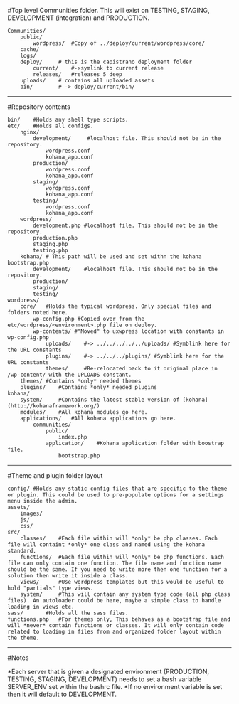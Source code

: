 #Top level Communities folder. This will exist on TESTING, STAGING, DEVELOPMENT (integration) and PRODUCTION.

    Communities/
	    public/
		    wordpress/	#Copy of ../deploy/current/wordpress/core/
	    cache/
	    logs/
	    deploy/		# this is the capistrano deployment folder
		    current/	#->symlink to current release
		    releases/	#releases 5 deep
	    uploads/	# contains all uploaded assets
	    bin/		# -> deploy/current/bin/

-----

#Repository contents

    bin/	#Holds any shell type scripts.
    etc/	#Holds all configs.
	    nginx/
		    development/	 #localhost file. This should not be in the repository.
			    wordpress.conf
			    kohana_app.conf
		    production/
			    wordpress.conf
			    kohana_app.conf
		    staging/
			    wordpress.conf
			    kohana_app.conf
		    testing/
			    wordpress.conf
			    kohana_app.conf
	    wordpress/
		    development.php #localhost file. This should not be in the repository.
		    production.php
		    staging.php
		    testing.php
	    kohana/	# This path will be used and set withn the kohana bootstrap.php
		    development/	#localhost file. This should not be in the repository.
		    production/
		    staging/
		    testing/
    wordpress/
	    core/	#Holds the typical wordpress. Only special files and folders noted here.
		    wp-config.php #Copied over from the etc/wordpress/<environment>.php file on deploy.
		    wp-contents/ #"Moved" to uxwpress location with constants in wp-config.php
			    uploads/	#-> ../../../../../uploads/ #Symblink here for the URL constants
			    plugins/	#-> ../../../plugins/ #Symblink here for the URL constants
			    themes/		#Re-relocated back to it original place in /wp-content/ with the UPLOADS constant.
	    themes/	#Contains *only* needed themes
	    plugins/	#Contains *only* needed plugins
    kohana/
	    system/		#Contains the latest stable version of [kohana](http://kohanaframework.org/)
	    modules/	#All kohana modules go here.
	    applications/	#All kohana applications go here.
		    communities/
			    public/
				    index.php
			    application/	#Kohana application folder with boostrap file.
				    bootstrap.php

-----

#Theme and plugin folder layout

    config/	#Holds any static config files that are specific to the theme or plugin. This could be used to pre-populate options for a settings menu inside the admin.
    assets/
	    images/
	    js/
	    css/
    src/
	    classes/	#Each file within will *only* be php classes. Each file will containt *only* one class and named using the kohana standard.
	    functions/	#Each file within will *only* be php functions. Each file can only contain one function. The file name and function name should be the same. If you need to write more then one function for a solution then write it inside a class.
	    views/		#Use wordpress templates but this would be useful to hold "partials" type views.
	    system/		#This will contain any system type code (all php class files). An autoloader could be here, maybe a simple class to handle loading in views etc.
    sass/		#Holds all the sass files.
    functions.php	#For themes only, This behaves as a bootstrap file and will *never* contain functions or classes. It will only contain code related to loading in files from and organized folder layout within the theme.

-----

#Notes

*Each server that is given a designated environment (PRODUCTION, TESTING, STAGING, DEVELOPMENT) needs to set a bash variable SERVER_ENV set within the bashrc file.
*If no environment variable is set then it will default to DEVELOPMENT.
